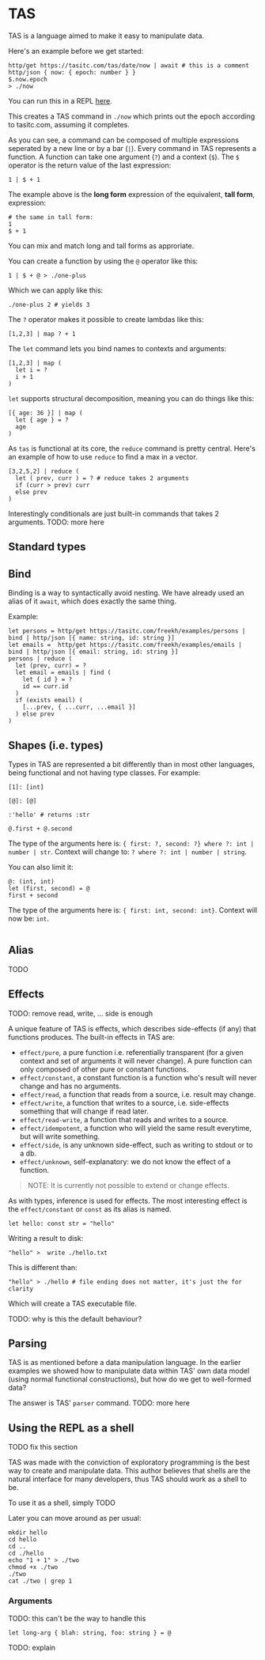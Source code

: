 # TAS

TAS is a language aimed to make it easy to manipulate data.

Here's an example before we get started:

```tas
http/get https://tasitc.com/tas/date/now | await # this is a comment
http/json { now: { epoch: number } }
$.now.epoch
> ./now
```

You can run this in a REPL [here](https://repl.tasitc.com).

This creates a TAS command in `./now` which prints out the epoch according to tasitc.com, assuming it completes.

As you can see, a command can be composed of multiple expressions seperated by a new line or by a bar (`|`).
Every command in TAS represents a function. A function can take one argument (`?`) and a context (`$`). The `$` operator is the return value of the last expression:

```tas
1 | $ + 1
```

The example above is the **long form** expression of the equivalent, **tall form**, expression:

```tas
# the same in tall form:
1
$ + 1
```

You can mix and match long and tall forms as approriate.

You can create a function by using the `@` operator like this:

```tas
1 | $ + @ > ./one-plus
```

Which we can apply like this:

```tas
./one-plus 2 # yields 3
```

The `?` operator makes it possible to create lambdas like this:

```tas
[1,2,3] | map ? + 1
```

The `let` command lets you bind names to contexts and arguments:

```tas
[1,2,3] | map (
  let i = ?
  i + 1
)
```

`let` supports structural decomposition, meaning you can do things like this:

```tas
[{ age: 36 }] | map (
  let { age } = ?
  age
)
```

As `tas` is functional at its core, the `reduce` command is pretty central. Here's an example of how to use `reduce` to find a max in a vector.

```tas
[3,2,5,2] | reduce (
  let ( prev, curr ) = ? # reduce takes 2 arguments
  if (curr > prev) curr
  else prev
)
```

Interestingly conditionals are just built-in commands that takes 2 arguments.
TODO: more here

## Standard types


## Bind

Binding is a way to syntactically avoid nesting. We have already used an alias of it `await`, which does exactly the same thing.

Example:

```tas
let persons = http/get https://tasitc.com/freekh/examples/persons | bind | http/json [{ name: string, id: string }]
let emails =  http/get https://tasitc.com/freekh/examples/emails | bind | http/json [{ email: string, id: string }]
persons | reduce (
  let (prev, curr) = ?
  let email = emails | find (
    let { id } = ?
    id == curr.id
  )
  if (exists email) (
    [...prev, { ...curr, ...email }]
  ) else prev
)
```

## Shapes (i.e. types)

Types in TAS are represented a bit differently than in most other languages, being functional and not having type classes.
For example:

```tas
[1]: [int]
```

```tas
[@]: [@]
```

```tas
:'hello' # returns :str
```

```tas
@.first + @.second
```

The type of the arguments here is: `{ first: ?, second: ?} where ?: int | number | str`. Context will change  to: `? where ?: int | number | string`.

You can also limit it:

```tas
@: (int, int)
let (first, second) = @
first + second
```

The type of the arguments here is: `{ first: int, second: int}`. Context will now be: `int`.

```tas

```

## Alias

TODO

## Effects

TODO: remove read, write, ... side is enough

A unique feature of TAS is effects, which describes side-effects (if any) that functions produces. The built-in effects in TAS are:

- `effect/pure`, a pure function i.e. referentially transparent (for a given context and set of arguments it will never change). A pure function can only composed of other pure or constant functions.
- `effect/constant`, a constant function is a function who's result will never change and has no arguments.
- `effect/read`, a function that reads from a source, i.e. result may change.
- `effect/write`, a function that writes to a source, i.e. side-effects something that will change if read later.
- `effect/read-write`, a function that reads and writes to a source.
- `effect/idempotent`, a function who will yield the same result everytime, but will write something.
- `effect/side`, is any unknown side-effect, such as writing to stdout or to a db.
- `effect/unknown`, self-explanatory: we do not know the effect of a function.

> NOTE: It is currently not possible to extend or change effects.

As with types, inference is used for effects. 
The most interesting effect is the `effect/constant` or `const` as its alias is named.

```tas
let hello: const str = "hello"
```

Writing a result to disk:
```tas
"hello" >  write ./hello.txt
```
This is different than:
```tas
"hello" > ./hello # file ending does not matter, it's just the for clarity
```

Which will create a TAS executable file.

TODO: why is this the default behaviour?

## Parsing

TAS is as mentioned before a data manipulation language. In the earlier examples we showed how to manipulate data within TAS' own data model (using normal functional constructions), but how do we get to well-formed data?

The answer is TAS' `parser` command. TODO: more here

## Using the REPL as a shell

TODO fix this section

TAS was made with the conviction of exploratory programming is the best way to create and manipulate data. This author believes that shells are the natural interface for many developers, thus TAS should work as a shell to be.

To use it as a shell, simply TODO

Later you can move around as per usual:
```tas
mkdir hello
cd hello
cd ..
cd ./hello
echo "1 + 1" > ./two
chmod +x ./two
./two
cat ./two | grep 1
```

### Arguments

TODO: this can't be the way to handle this

```tas
let long-arg { blah: string, foo: string } = @
```

TODO: explain
